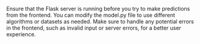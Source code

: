 Ensure that the Flask server is running before you try to make predictions from the frontend.
You can modify the model.py file to use different algorithms or datasets as needed.
Make sure to handle any potential errors in the frontend, such as invalid input or server errors, for a better user experience.
